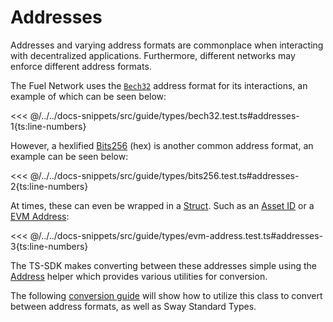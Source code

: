# Addresses

Addresses and varying address formats are commonplace when interacting with decentralized applications. Furthermore, different networks may enforce different address formats.

The Fuel Network uses the [`Bech32`](../types/bech32.md) address format for its interactions, an example of which can be seen below:

<<< @/../../docs-snippets/src/guide/types/bech32.test.ts#addresses-1{ts:line-numbers}

However, a hexlified [Bits256](../types/bits256.md) (hex) is another common address format, an example can be seen below:

<<< @/../../docs-snippets/src/guide/types/bits256.test.ts#addresses-2{ts:line-numbers}

At times, these can even be wrapped in a [Struct](../types/structs.md). Such as an [Asset ID](../types/asset-id.md) or a [EVM Address](../types/evm-address.md):

<<< @/../../docs-snippets/src/guide/types/evm-address.test.ts#addresses-3{ts:line-numbers}

The TS-SDK makes converting between these addresses simple using the [Address](../types/address.md) helper which provides various utilities for conversion.

The following [conversion guide](./conversion.md) will show how to utilize this class to convert between address formats, as well as Sway Standard Types.
